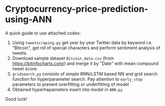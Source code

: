 # Cryptocurrency-price-prediction-using-ANN
A quick guide to use attached codes:
1) Using ``` tweetscraping.py ``` get year by year Twitter data by keyword i.e. "Bitcoin", get rid of special characters and perform sentiment analysis of tweets.
2) Download sample dataset ``` Bitcoin_data.csv ``` (from https://bitinfocharts.com/) and merge it by "Date" with mean compound tweet score.
3) ``` gridsearch.py ``` consists of simple RNN/LSTM based NN and grid search function for hyperparameter search. Pay attention to ``` early_stop ``` parameters to prevent overfitting or underfitting of model 
4) Obtained hyperhapameters insert into model in ``` ANN.py ```

Good luck!
